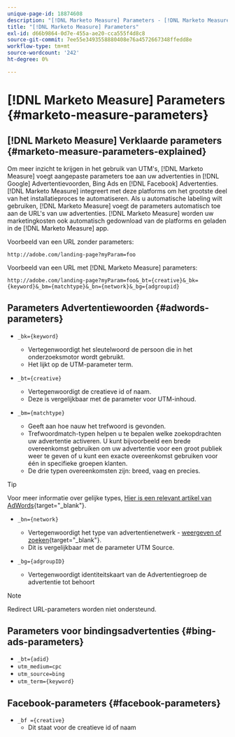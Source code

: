 ```yaml
---
unique-page-id: 18874608
description: "[!DNL Marketo Measure] Parameters - [!DNL Marketo Measure] - Productdocumentatie"
title: "[!DNL Marketo Measure] Parameters"
exl-id: d66b9864-0d7e-455a-ae20-cca555f4d8c8
source-git-commit: 7ee55e3493558880408e76a4572667348ffedd8e
workflow-type: tm+mt
source-wordcount: '242'
ht-degree: 0%

---
```


# [!DNL Marketo Measure] Parameters {#marketo-measure-parameters}

## [!DNL Marketo Measure] Verklaarde parameters {#marketo-measure-parameters-explained}

Om meer inzicht te krijgen in het gebruik van UTM&#39;s, [!DNL Marketo Measure] voegt aangepaste parameters toe aan uw advertenties in [!DNL Google] Advertentievoorden, Bing Ads en [!DNL Facebook] Advertenties. [!DNL Marketo Measure] integreert met deze platforms om het grootste deel van het installatieproces te automatiseren. Als u automatische labeling wilt gebruiken, [!DNL Marketo Measure] voegt de parameters automatisch toe aan de URL&#39;s van uw advertenties. [!DNL Marketo Measure] worden uw marketingkosten ook automatisch gedownload van de platforms en geladen in de [!DNL Marketo Measure] app.

Voorbeeld van een URL zonder parameters:

`http://adobe.com/landing-page?myParam=foo`

Voorbeeld van een URL met [!DNL Marketo Measure] parameters:

`http://adobe.com/landing-page?myParam=foo&_bt={creative}&_bk={keyword}&_bm={matchtype}&_bn={network}&_bg={adgroupid}`

## Parameters Advertentiewoorden {#adwords-parameters}

* `_bk={keyword}`
   * Vertegenwoordigt het sleutelwoord de persoon die in het onderzoeksmotor wordt gebruikt.
   * Het lijkt op de UTM-parameter term.

* `_bt={creative}`
   * Vertegenwoordigt de creatieve id of naam.
   * Deze is vergelijkbaar met de parameter voor UTM-inhoud.

* `_bm={matchtype}`
   * Geeft aan hoe nauw het trefwoord is gevonden.
   * Trefwoordmatch-typen helpen u te bepalen welke zoekopdrachten uw advertentie activeren. U kunt bijvoorbeeld een brede overeenkomst gebruiken om uw advertentie voor een groot publiek weer te geven of u kunt een exacte overeenkomst gebruiken voor één in specifieke groepen klanten.
   * De drie typen overeenkomsten zijn: breed, vaag en precies.

>[!TIP]
>
>Voor meer informatie over gelijke types, [Hier is een relevant artikel van AdWords](https://support.google.com/adwords/answer/2497836?hl=en){target="_blank"}.

* `_bn={network}`
   * Vertegenwoordigt het type van advertentienetwerk - [weergeven of zoeken](https://support.google.com/adwords/answer/1752334?hl=en){target="_blank"}.
   * Dit is vergelijkbaar met de parameter UTM Source.

* `_bg={adgroupID}`
   * Vertegenwoordigt identiteitskaart van de Advertentiegroep de advertentie tot behoort

>[!NOTE]
>
>Redirect URL-parameters worden niet ondersteund.

## Parameters voor bindingsadvertenties {#bing-ads-parameters}

* `_bt={adid}`
* `utm_medium=cpc`
* `utm_source=bing`
* `utm_term={keyword}`

## Facebook-parameters {#facebook-parameters}

* `_bf ={creative}`
   * Dit staat voor de creatieve id of naam
